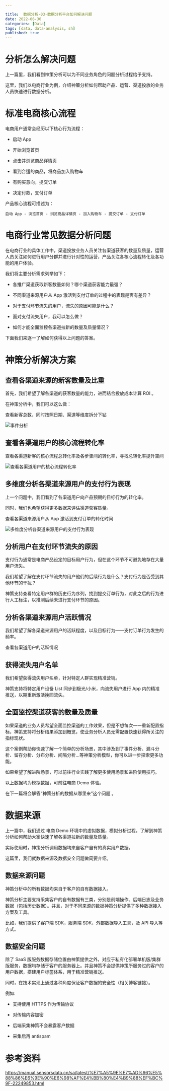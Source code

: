 ```yaml
---

title:  数据分析-03-数据分析平台如何解决问题
date: 2022-06-30
categories: [Data]
tags: [data, data-analysis, sh]
published: true
---
```


# 分析怎么解决问题

上一篇里，我们看到神策分析可以为不同业务角色的问题分析过程给予支持。

这里，我们以电商行业为例，介绍神策分析如何帮助产品、运营、渠道投放的业务人员快速进行数据分析。

# 标准电商核心流程

电商用户通常会经历以下核心行为流程：

- 启动 App

- 开始浏览首页

- 点击并浏览商品详情页

- 看到合适的商品，将商品加入购物车

- 有购买意向，提交订单

- 决定付款，支付订单


产品核心流程可描述为：

```
启动 App - 浏览首页 - 浏览商品详情页 - 加入购物车 - 提交订单 - 支付订单
```

# 电商行业常见数据分析问题

在电商行业的具体工作中，渠道投放业务人员关注各渠道获客的数量及质量，运营人员关注如何进行用户分群并进行针对性的运营，产品关注各核心流程转化及各功能的用户体验。

我们将主要分析需求列举如下：

- 各推广渠道获取新客数量如何？哪个渠道获客能力最强？

- 不同渠道来源用户从 App 激活到支付订单的过程中的表现是否有差异？

- 对于支付环节流失的用户，流失的原因可能是什么？

- 面对支付流失用户，我可以怎么做？

- 如何才能全面监控各渠道拉新的数量及质量情况？

下面我们来逐一了解如何获得以上问题的答案。

# 神策分析解决方案

## 查看各渠道来源的新客数量及比重

首先，我们希望了解各渠道的获客数量的能力，进而结合投放成本计算 ROI 。

在神策分析中，我们可以这么做：

查看新客总数，同时按照日期、渠道等维度拆分下钻

![事件分析](https://manual.sensorsdata.cn/sa/files/latest/22257088/22257075/1/1612936829000/image2020-12-11_10-25-45.png)

## 查看各渠道用户的核心流程转化率

查看各渠道新客的核心流程总转化率及各步骤间的转化率，寻找总转化率提升空间

![查看各渠道用户的核心流程转化率](https://manual.sensorsdata.cn/sa/files/latest/22257088/22257073/1/1612936829000/image2020-12-11_10-49-34.png)

## 多维度分析各渠道来源用户的支付行为表现

上一个问题中，我们看到了各渠道用户向产品预期的目标行为的转化率。 

同时，我们也希望获得更多数据来评估渠道获客质量。

查看各渠道来源用户从 App 激活到支付订单的转化时间

![多维度分析各渠道来源用户的支付行为表现](https://manual.sensorsdata.cn/sa/files/latest/22257088/22257072/1/1612936829000/image2020-12-11_10-58-5.png)

## 分析用户在支付环节流失的原因

支付行为通常是电商产品设定的目标用户行为，但在这个环节不可避免地存在大量用户流失。

我们希望了解在支付环节流失的用户他们的后续行为是什么？支付行为是否受到其他环节的干扰？

神策支持查看特定用户群的历史行为序列，找到提交订单行为，对此之后的行为进行人工标注，以推测后续未进行支付环节的原因。

## 分析各渠道来源用户活跃情况

我们希望了解各渠道来源用户的活跃程度，以及目标行为——支付订单行为发生的频率。

查看各渠道用户的活跃情况

## 获得流失用户名单

我们希望获得流失用户名单，针对特定人群实现精准营销。 

神策支持将特定用户设备 List 同步到极光/小米，向流失用户进行 App 内的精准推送，以期重新激活挽回流失。

## 全面监控渠道获客的数量及质量

如果渠道的业务人员希望全面监控渠道的工作效果，但是不想每次一一重新配置指标，神策支持将分析结果添加到概览，使业务分析人员无需配置快速获得所关注的指标现状。

这个案例帮助你快速了解一个简单的分析场景，其中涉及到了事件分析、漏斗分析、留存分析、分布分析、间隔分析...等神策分析模型，你可以进一步探索更多功能。

如果希望了解进阶场景，可以前往行业实践了解更多使用场景和进阶使用技巧。

以上数据均为模拟数据，可前往电商 Demo 体验。

在下一篇将会解答“神策分析的数据从哪里来”这个问题 。

# 数据来源

上一篇中，我们通过 电商 Demo 环境中的虚拟数据，模拟分析过程，了解到神策分析如何帮助大家快速了解各渠道拉新的数量及质量。 

实际使用时，神策分析调用数据均来自客户自有的真实用户数据。

这篇里，我们就数据来源及数据安全问题做简要介绍。

## 数据来源问题

神策分析中的所有数据均来自于客户的自有数据接入。

神策分析主要支持采集客户的自有数据有三类，分别是前端操作、后端日志及业务数据（包括历史数据）。并且，对于不同来源的数据神策分析提供了多种数据接入方案及工具。

比如，我们提供了客户端 SDK，服务端 SDK，外部数据导入工具，及 API 导入等方式。

## 数据安全问题

除了 SaaS 版服务数据存储位置由神策提供之外，对应于私有化部署单机版/集群版服务，数据均存储于客户的服务器上。并且神策不会提供神策所服务过的客户的用户数据，搭建用户标签体系，用于精准营销推送。

同时，在技术实现上通过各种角度保证客户数据的安全性（相关博客链接）。

例如:

- 支持使用 HTTPS 作为传输协议

- 对传输内容加密

- 后端采集神策不会暴露客户数据

- 采集后再 antispam


# 参考资料

https://manual.sensorsdata.cn/sa/latest/%E7%A5%9E%E7%AD%96%E5%88%86%E6%9E%90%E6%98%AF%E4%BB%80%E4%B9%88%EF%BC%9F-22249853.html

